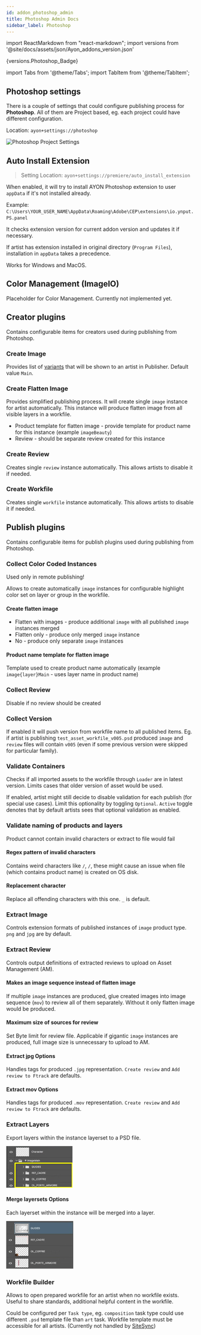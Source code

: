 ```yaml
---
id: addon_photoshop_admin
title: Photoshop Admin Docs
sidebar_label: Photoshop
---
```


import ReactMarkdown from "react-markdown";
import versions from '@site/docs/assets/json/Ayon_addons_version.json'

<ReactMarkdown>
{versions.Photoshop_Badge}
</ReactMarkdown>

import Tabs from '@theme/Tabs';
import TabItem from '@theme/TabItem';

## Photoshop settings

There is a couple of settings that could configure publishing process for **Photoshop**.
All of them are Project based, eg. each project could have different configuration.

Location: `ayon+settings://photoshop`

![Photoshop Project Settings](assets/admin_hosts_photoshop_settings.png)

## Auto Install Extension
> Setting Location: `ayon+settings://premiere/auto_install_extension`

When enabled, it will try to install AYON Photoshop extension to user `appData` if it's not installed already.

Example: `C:\Users\YOUR_USER_NAME\AppData\Roaming\Adobe\CEP\extensions\io.ynput.PS.panel`

It checks extension version for current addon version and updates it if necessary.

If artist has extension installed in original directory (`Program Files`), installation in `appData` takes a precedence.

Works for Windows and MacOS.

## Color Management (ImageIO)

Placeholder for Color Management. Currently not implemented yet.

## Creator plugins

Contains configurable items for creators used during publishing from Photoshop.

### Create Image

Provides list of [variants](artist_concepts.md#variant) that will be shown to an artist in Publisher. Default value `Main`.

### Create Flatten Image

Provides simplified publishing process. It will create single `image` instance for artist automatically. This instance will
produce flatten image from all visible layers in a workfile.

- Product template for flatten image - provide template for product name for this instance (example `imageBeauty`)
- Review - should be separate review created for this instance

### Create Review

Creates single `review` instance automatically. This allows artists to disable it if needed.

### Create Workfile

Creates single `workfile` instance automatically. This allows artists to disable it if needed.

## Publish plugins

Contains configurable items for publish plugins used during publishing from Photoshop.

### Collect Color Coded Instances

Used only in remote publishing!

Allows to create automatically `image` instances for configurable highlight color set on layer or group in the workfile.

#### Create flatten image
  - Flatten with images - produce additional `image` with all published `image` instances merged
  - Flatten only - produce only merged `image` instance
  - No - produce only separate `image` instances

#### Product name template for flatten image

Template used to create product name automatically (example `image{layer}Main` - uses layer name in product name)

### Collect Review

Disable if no review should be created

### Collect Version

If enabled it will push version from workfile name to all published items. Eg. if artist is publishing `test_asset_workfile_v005.psd`
produced `image` and `review` files will contain `v005` (even if some previous version were skipped for particular family).

### Validate Containers

Checks if all imported assets to the workfile through `Loader` are in latest version. Limits cases that older version of asset would be used.

If enabled, artist might still decide to disable validation for each publish (for special use cases).
Limit this optionality by toggling `Optional`.
`Active` toggle denotes that by default artists sees that optional validation as enabled.

### Validate naming of products and layers

Product cannot contain invalid characters or extract to file would fail

#### Regex pattern of invalid characters

Contains weird characters like `/`, `/`, these might cause an issue when file (which contains product name) is created on OS disk.

#### Replacement character

Replace all offending characters with this one. `_` is default.

### Extract Image

Controls extension formats of published instances of `image` product type. `png` and `jpg` are by default.

### Extract Review

Controls output definitions of extracted reviews to upload on Asset Management (AM).

#### Makes an image sequence instead of flatten image

If multiple `image` instances are produced, glue created images into image sequence (`mov`) to review all of them separately.
Without it only flatten image would be produced.

#### Maximum size of sources for review

Set Byte limit for review file. Applicable if gigantic `image` instances are produced, full image size is unnecessary to upload to AM.

#### Extract jpg Options

Handles tags for produced `.jpg` representation. `Create review` and `Add review to Ftrack` are defaults. 

#### Extract mov Options

Handles tags for produced `.mov` representation. `Create review` and `Add review to Ftrack` are defaults. 

### Extract Layers

Export layers within the instance layerset to a PSD file.

![Photoshop Extract Layers](assets/admin_hosts_photoshop_publish_extract-layers.png)

#### Merge layersets Options

Each layerset within the instance will be merged into a layer.

![Photoshop Extract Layers - Merge Layersets](assets/admin_hosts_photoshop_publish_extract-layers_merge-layersets.png)


### Workfile Builder

Allows to open prepared workfile for an artist when no workfile exists. Useful to share standards, additional helpful content in the workfile.

Could be configured per `Task type`, eg. `composition` task type could use different `.psd` template file than `art` task.
Workfile template must be accessible for all artists.
(Currently not handled by [SiteSync](addon_site_sync_admin.md))
